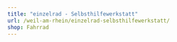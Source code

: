 ```yaml
---
title: "einzelrad - Selbsthilfewerkstatt"
url: /weil-am-rhein/einzelrad-selbsthilfewerkstatt/
shop: Fahrrad
---
```

